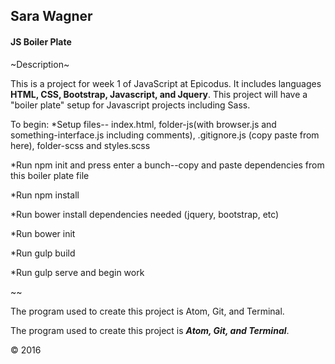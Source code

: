 ## Sara Wagner
#### JS Boiler Plate

~Description~

This is a project for week 1 of JavaScript at Epicodus. It includes languages **HTML, CSS, Bootstrap, Javascript, and Jquery**. This project will have a "boiler plate" setup for Javascript projects including Sass.

To begin:
  *Setup files-- index.html, folder-js(with browser.js and something-interface.js including comments), .gitignore.js (copy paste from here), folder-scss and styles.scss

  *Run npm init and press enter a bunch--copy and paste dependencies from this boiler plate file

  *Run npm install

  *Run bower install dependencies needed (jquery, bootstrap, etc)

  *Run bower init

  *Run gulp build
  
  *Run gulp serve and begin work

~~

The program used to create this project is Atom, Git, and Terminal.

The program used to create this project is ***Atom, Git, and Terminal***.

&copy; 2016
